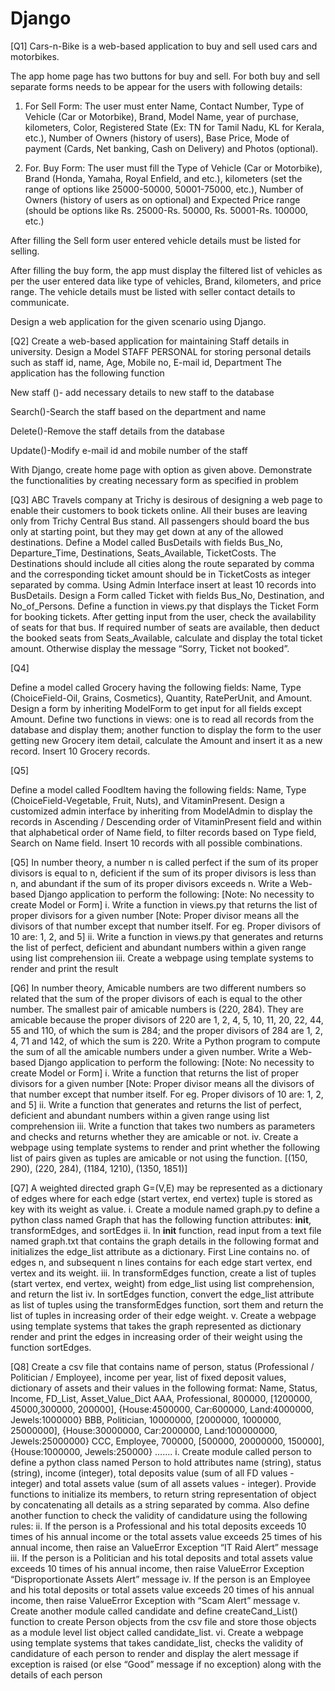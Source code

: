 # Django

[Q1]
Cars-n-Bike is a web-based application to buy and sell used cars and motorbikes.

The app home page has two buttons for buy and sell. For both buy and sell separate forms needs to be appear for the users with following details:

1. For Sell Form: The user must enter Name, Contact Number, Type of Vehicle (Car or Motorbike), Brand, Model Name, year of purchase, kilometers, Color, Registered State (Ex: TN for Tamil Nadu, KL for Kerala, etc.), Number of Owners (history of users), Base Price, Mode of payment (Cards, Net banking, Cash on Delivery) and Photos (optional).

2. For. Buy Form: The user must fill the Type of Vehicle (Car or Motorbike), Brand (Honda, Yamaha, Royal Enfield, and etc.), kilometers (set the range of options like 25000-50000, 50001-75000, etc.), Number of Owners (history of users as on optional) and Expected Price range (should be options like Rs. 25000-Rs. 50000, Rs. 50001-Rs. 100000, etc.)

After filling the Sell form user entered vehicle details must be listed for selling.

After filling the buy form, the app must display the filtered list of vehicles as per the user entered data like type of vehicles, Brand, kilometers, and price range. The vehicle details must be listed with seller contact details to communicate.

Design a web application for the given scenario using Django.


[Q2]
Create a web-based application for maintaining Staff details in university. Design a Model STAFF PERSONAL for storing personal details such as staff id, name, Age, Mobile no, E-mail id, Department The application has the following function

New staff ()- add necessary details to new staff to the database

Search()-Search the staff based on the department and name

Delete()-Remove the staff details from the database

Update()-Modify e-mail id and mobile number of the staff

With Django, create home page with option as given above. Demonstrate the functionalities by creating necessary form as specified in problem


[Q3]
ABC Travels company at Trichy is desirous of designing a web page to enable their customers to 
book tickets online. All their buses are leaving only from Trichy Central Bus stand. All passengers 
should board the bus only at starting point, but they may get down at any of the allowed 
destinations. Define a Model called BusDetails with fields Bus_No, Departure_Time, Destinations, 
Seats_Available, TicketCosts. The Destinations should include all cities along the route separated 
by comma and the corresponding ticket amount should be in TicketCosts as integer separated by 
comma. Using Admin Interface insert at least 10 records into BusDetails. Design a Form called 
Ticket with fields Bus_No, Destination, and No_of_Persons. Define a function in views.py that 
displays the Ticket Form for booking tickets. After getting input from the user, check the 
availability of seats for that bus. If required number of seats are available, then deduct the booked 
seats from Seats_Available, calculate and display the total ticket amount. Otherwise display the 
message “Sorry, Ticket not booked”.

[Q4]

Define a model called Grocery having the following fields: Name, Type (ChoiceField-Oil, Grains, 
Cosmetics), Quantity, RatePerUnit, and Amount. Design a form by inheriting ModelForm to get 
input for all fields except Amount. Define two functions in views: one is to read all records from 
the database and display them; another function to display the form to the user getting new 
Grocery item detail, calculate the Amount and insert it as a new record. Insert 10 Grocery records.



[Q5]

Define a model called FoodItem having the following fields: Name, Type (ChoiceField-Vegetable, 
Fruit, Nuts), and VitaminPresent. Design a customized admin interface by inheriting from 
ModelAdmin to display the records in Ascending / Descending order of VitaminPresent field and 
within that alphabetical order of Name field, to filter records based on Type field, Search on Name 
field. Insert 10 records with all possible combinations.


[Q5]
In number theory, a number n is called perfect if the sum of its proper divisors is equal to n, 
deficient if the sum of its proper divisors is less than n, and abundant if the sum of its proper 
divisors exceeds n. Write a Web-based Django application to perform the following: [Note: No 
necessity to create Model or Form]
i. Write a function in views.py that returns the list of proper divisors for a given number 
[Note: Proper divisor means all the divisors of that number except that number itself. For 
eg. Proper divisors of 10 are: 1, 2, and 5]
ii. Write a function in views.py that generates and returns the list of perfect, deficient and 
abundant numbers within a given range using list comprehension 
iii. Create a webpage using template systems to render and print the result 

[Q6]
In number theory, Amicable numbers are two different numbers so related that the sum of the 
proper divisors of each is equal to the other number. The smallest pair of amicable numbers is 
(220, 284). They are amicable because the proper divisors of 220 are 1, 2, 4, 5, 10, 11, 20, 22, 44, 
55 and 110, of which the sum is 284; and the proper divisors of 284 are 1, 2, 4, 71 and 142, of 
which the sum is 220. Write a Python program to compute the sum of all the amicable numbers 
under a given number. Write a Web-based Django application to perform the following: [Note: 
No necessity to create Model or Form]
i. Write a function that returns the list of proper divisors for a given number [Note: Proper 
divisor means all the divisors of that number except that number itself. For eg. Proper 
divisors of 10 are: 1, 2, and 5]
ii. Write a function that generates and returns the list of perfect, deficient and abundant 
numbers within a given range using list comprehension 
iii. Write a function that takes two numbers as parameters and checks and returns whether 
they are amicable or not.
iv. Create a webpage using template systems to render and print whether the following list of 
pairs given as tuples are amicable or not using the function.
 [(150, 290), (220, 284), (1184, 1210), (1350, 1851)]


[Q7]
A weighted directed graph G=(V,E) may be represented as a dictionary of edges where for each 
edge (start vertex, end vertex) tuple is stored as key with its weight as value. 
i. Create a module named graph.py to define a python class named Graph that has the 
following function attributes: __init__, transformEdges, and sortEdges
ii. In __init__ function, read input from a text file named graph.txt that contains the graph 
details in the following format and initializes the edge_list attribute as a dictionary. First 
Line contains no. of edges n, and subsequent n lines contains for each edge start vertex, 
end vertex and its weight.
iii. In transformEdges function, create a list of tuples (start vertex, end vertex, weight) from 
edge_list using list comprehension, and return the list
iv. In sortEdges function, convert the edge_list attribute as list of tuples using the 
transformEdges function, sort them and return the list of tuples in increasing order of their 
edge weight.
v. Create a webpage using template systems that takes the graph represented as dictionary 
render and print the edges in increasing order of their weight using the function sortEdges.

[Q8]
Create a csv file that contains name of person, status (Professional / Politician / Employee), 
income per year, list of fixed deposit values, dictionary of assets and their values in the following 
format:
Name, Status, Income, FD_List, Asset_Value_Dict
AAA, Professional, 800000, [1200000, 45000,300000, 200000], {House:4500000, Car:600000, Land:4000000, Jewels:1000000}
BBB, Politician, 10000000, [2000000, 1000000, 25000000], {House:30000000, Car:2000000, Land:100000000, Jewels:25000000}
CCC, Employee, 700000, [500000, 20000000, 150000], {House:1000000, Jewels:250000}
…….
i. Create module called person to define a python class named Person to hold attributes name 
(string), status (string), income (integer), total deposits value (sum of all FD values - integer) 
and total assets value (sum of all assets values - integer). Provide functions to initialize its 
members, to return string representation of object by concatenating all details as a string 
separated by comma. Also define another function to check the validity of candidature 
using the following rules: 
ii. If the person is a Professional and his total deposits exceeds 10 times of his annual income 
or the total assets value exceeds 25 times of his annual income, then raise an ValueError
Exception “IT Raid Alert” message
iii. If the person is a Politician and his total deposits and total assets value exceeds 10 times of 
his annual income, then raise ValueError Exception “Disproportionate Assets Alert”
message
iv. If the person is an Employee and his total deposits or total assets value exceeds 20 times of 
his annual income, then raise ValueError Exception with “Scam Alert” message
v. Create another module called candidate and define createCand_List() function to create 
Person objects from the csv file and store those objects as a module level list object called 
candidate_list.
vi. Create a webpage using template systems that takes candidate_list, checks the validity of 
candidature of each person to render and display the alert message if exception is raised 
(or else “Good” message if no exception) along with the details of each person
